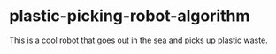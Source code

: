 # plastic-picking-robot-algorithm
This is a cool robot that goes out in the sea and picks up plastic waste.
